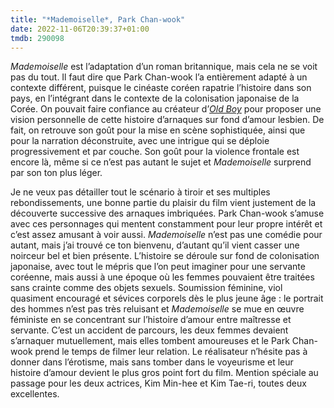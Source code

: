 ```yaml
---
title: "*Mademoiselle*, Park Chan-wook"
date: 2022-11-06T20:39:37+01:00
tmdb: 290098 
---
```


*Mademoiselle* est l’adaptation d’un roman britannique, mais cela ne se voit pas du tout. Il faut dire que Park Chan-wook l’a entièrement adapté à un contexte différent, puisque le cinéaste coréen rapatrie l’histoire dans son pays, en l’intégrant dans le contexte de la colonisation japonaise de la Corée. On pouvait faire confiance au créateur d’[*Old Boy*](https://voiretmanger.fr/old-boy-park/) pour proposer une vision personnelle de cette histoire d’arnaques sur fond d’amour lesbien. De fait, on retrouve son goût pour la mise en scène sophistiquée, ainsi que pour la narration déconstruite, avec une intrigue qui se déploie progressivement et par couche. Son goût pour la violence frontale est encore là, même si ce n’est pas autant le sujet et *Mademoiselle* surprend par son ton plus léger.

Je ne veux pas détailler tout le scénario à tiroir et ses multiples rebondissements, une bonne partie du plaisir du film vient justement de la découverte successive des arnaques imbriquées. Park Chan-wook s’amuse avec ces personnages qui mentent constamment pour leur propre intérêt et c’est assez amusant à voir aussi. *Mademoiselle* n’est pas une comédie pour autant, mais j’ai trouvé ce ton bienvenu, d’autant qu’il vient casser une noirceur bel et bien présente. L’histoire se déroule sur fond de colonisation japonaise, avec tout le mépris que l’on peut imaginer pour une servante coréenne, mais aussi à une époque où les femmes pouvaient être traitées sans crainte comme des objets sexuels. Soumission féminine, viol quasiment encouragé et sévices corporels dès le plus jeune âge : le portrait des hommes n’est pas très reluisant et *Mademoiselle* se mue en œuvre féministe en se concentrant sur l’histoire d’amour entre maîtresse et servante. C’est un accident de parcours, les deux femmes devaient s’arnaquer mutuellement, mais elles tombent amoureuses et le Park Chan-wook prend le temps de filmer leur relation. Le réalisateur n’hésite pas à donner dans l’érotisme, mais sans tomber dans le voyeurisme et leur histoire d’amour devient le plus gros point fort du film. Mention spéciale au passage pour les deux actrices, Kim Min-hee et Kim Tae-ri, toutes deux excellentes. 


